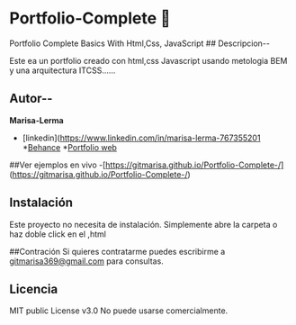 # Portfolio-Complete 🥰
Portfolio Complete Basics With Html,Css, JavaScript ## Descripcion--

Este ea un portfolio creado con html,css Javascript usando metologia BEM y una arquitectura ITCSS......

## Autor--
**Marisa-Lerma**

* [linkedin](https://www.linkedin.com/in/marisa-lerma-767355201
*[Behance](hhttps://www.Behance.net/midominio)
*[Portfolio web](https://midominio.com)


##Ver ejemplos en vivo
-[https://gitmarisa.github.io/Portfolio-Complete-/] (https://gitmarisa.github.io/Portfolio-Complete-/)

## Instalación
Este proyecto no necesita de instalación. Simplemente abre la carpeta o haz doble click en el ,html

##Contración
Si quieres contratarme puedes escribirme a gitmarisa369@gmail.com para consultas.

## Licencia 
MIT public License v3.0
No puede usarse comercialmente.
